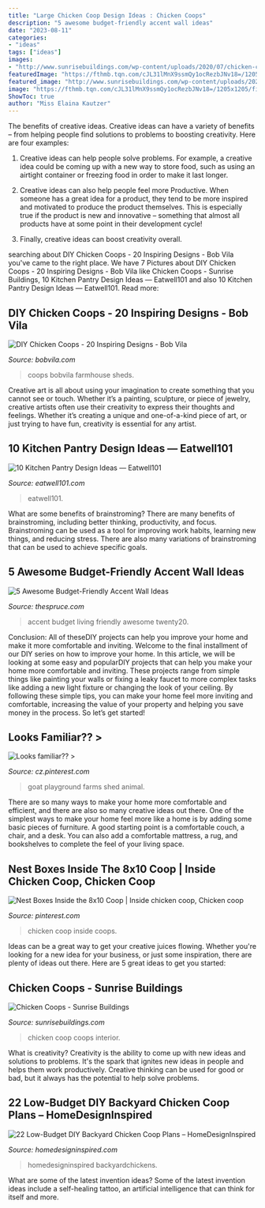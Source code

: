```yaml
---
title: "Large Chicken Coop Design Ideas : Chicken Coops"
description: "5 awesome budget-friendly accent wall ideas"
date: "2023-08-11"
categories:
- "ideas"
tags: ["ideas"]
images:
- "http://www.sunrisebuildings.com/wp-content/uploads/2020/07/chicken-coop-interior.jpg"
featuredImage: "https://fthmb.tqn.com/cJL31lMnX9ssmQy1ocRezbJNv18=/1205x1205/filters:fill(auto,1)/twenty20_18068510-0b84-412d-b7cd-65e4df068dad-58f65e7e5f9b581d59fecadb.jpg"
featured_image: "http://www.sunrisebuildings.com/wp-content/uploads/2020/07/chicken-coop-interior.jpg"
image: "https://fthmb.tqn.com/cJL31lMnX9ssmQy1ocRezbJNv18=/1205x1205/filters:fill(auto,1)/twenty20_18068510-0b84-412d-b7cd-65e4df068dad-58f65e7e5f9b581d59fecadb.jpg"
ShowToc: true
author: "Miss Elaina Kautzer"
---
```



The benefits of creative ideas.
Creative ideas can have a variety of benefits – from helping people find solutions to problems to boosting creativity. Here are four examples:
1. Creative ideas can help people solve problems. For example, a creative idea could be coming up with a new way to store food, such as using an airtight container or freezing food in order to make it last longer.

2. Creative ideas can also help people feel more Productive. When someone has a great idea for a product, they tend to be more inspired and motivated to produce the product themselves. This is especially true if the product is new and innovative – something that almost all products have at some point in their development cycle!

3. Finally, creative ideas can boost creativity overall.

	

		
searching about DIY Chicken Coops - 20 Inspiring Designs - Bob Vila you've came to the right place. We have 7 Pictures about DIY Chicken Coops - 20 Inspiring Designs - Bob Vila like Chicken Coops - Sunrise Buildings, 10 Kitchen Pantry Design Ideas — Eatwell101 and also 10 Kitchen Pantry Design Ideas — Eatwell101. Read more:
		
    
## DIY Chicken Coops - 20 Inspiring Designs - Bob Vila

<img loading=lazy src="https://empire-s3-production.bobvila.com/slides/3513/original/fluffy_but_hut.jpg?1591899569" onerror="this.onerror=null;this.src='https://tse3.mm.bing.net/th?id=OIP.GxYOKmHd7pfupUpgFyP20AHaJ4&amp;pid=15.1';" alt="DIY Chicken Coops - 20 Inspiring Designs - Bob Vila">

_Source: bobvila.com_

>coops bobvila farmhouse sheds. 

	

Creative art is all about using your imagination to create something that you cannot see or touch. Whether it’s a painting, sculpture, or piece of jewelry, creative artists often use their creativity to express their thoughts and feelings. Whether it’s creating a unique and one-of-a-kind piece of art, or just trying to have fun, creativity is essential for any artist.

    
## 10 Kitchen Pantry Design Ideas — Eatwell101

<img loading=lazy src="https://www.eatwell101.com/wp-content/uploads/2013/01/kitchen-pantry-cabinet-ideas.jpeg" onerror="this.onerror=null;this.src='https://tse1.mm.bing.net/th?id=OIP.xeVwlFJzffb8yDtJ76MAkgHaJ4&amp;pid=15.1';" alt="10 Kitchen Pantry Design Ideas — Eatwell101">

_Source: eatwell101.com_

>eatwell101. 

	

What are some benefits of brainstroming?
There are many benefits of brainstroming, including better thinking, productivity, and focus. Brainstroming can be used as a tool for improving work habits, learning new things, and reducing stress. There are also many variations of brainstroming that can be used to achieve specific goals.

    
## 5 Awesome Budget-Friendly Accent Wall Ideas

<img loading=lazy src="https://fthmb.tqn.com/cJL31lMnX9ssmQy1ocRezbJNv18=/1205x1205/filters:fill(auto,1)/twenty20_18068510-0b84-412d-b7cd-65e4df068dad-58f65e7e5f9b581d59fecadb.jpg" onerror="this.onerror=null;this.src='https://tse2.mm.bing.net/th?id=OIP.ROy2twI1gnbfjSvPbM8PpgHaHa&amp;pid=15.1';" alt="5 Awesome Budget-Friendly Accent Wall Ideas">

_Source: thespruce.com_

>accent budget living friendly awesome twenty20. 

	

Conclusion: All of theseDIY projects can help you improve your home and make it more comfortable and inviting.
Welcome to the final installment of our DIY series on how to improve your home. In this article, we will be looking at some easy and popularDIY projects that can help you make your home more comfortable and inviting. These projects range from simple things like painting your walls or fixing a leaky faucet to more complex tasks like adding a new light fixture or changing the look of your ceiling. By following these simple tips, you can make your home feel more inviting and comfortable, increasing the value of your property and helping you save money in the process. So let’s get started!

    
## Looks Familiar?? &gt;

<img loading=lazy src="https://i.pinimg.com/736x/df/d3/82/dfd382a84158e422fd1162448888394d--animal-farms-goat-house.jpg" onerror="this.onerror=null;this.src='https://tse4.mm.bing.net/th?id=OIP.gh8jU6CqXRT62j2ue8_-ZgHaKN&amp;pid=15.1';" alt="Looks familiar?? &gt;">

_Source: cz.pinterest.com_

>goat playground farms shed animal. 

	

There are so many ways to make your home more comfortable and efficient, and there are also so many creative ideas out there. One of the simplest ways to make your home feel more like a home is by adding some basic pieces of furniture. A good starting point is a comfortable couch, a chair, and a desk. You can also add a comfortable mattress, a rug, and bookshelves to complete the feel of your living space.

    
## Nest Boxes Inside The 8x10 Coop | Inside Chicken Coop, Chicken Coop

<img loading=lazy src="https://i.pinimg.com/736x/45/e3/79/45e379f494e47251b6646e4a7e56abaa--inside-chicken-coop-a-chicken.jpg" onerror="this.onerror=null;this.src='https://tse1.mm.bing.net/th?id=OIP._m9BnG1i1nA14yHBfn4b_AHaD-&amp;pid=15.1';" alt="Nest Boxes Inside the 8x10 Coop | Inside chicken coop, Chicken coop">

_Source: pinterest.com_

>chicken coop inside coops. 

	

Ideas can be a great way to get your creative juices flowing. Whether you're looking for a new idea for your business, or just some inspiration, there are plenty of ideas out there. Here are 5 great ideas to get you started: 

    
## Chicken Coops - Sunrise Buildings

<img loading=lazy src="http://www.sunrisebuildings.com/wp-content/uploads/2020/07/chicken-coop-interior.jpg" onerror="this.onerror=null;this.src='https://tse4.mm.bing.net/th?id=OIP.5C2icXBagBBkqkDpDvghPwHaJ4&amp;pid=15.1';" alt="Chicken Coops - Sunrise Buildings">

_Source: sunrisebuildings.com_

>chicken coop coops interior. 

	

What is creativity?
Creativity is the ability to come up with new ideas and solutions to problems. It's the spark that ignites new ideas in people and helps them work productively. Creative thinking can be used for good or bad, but it always has the potential to help solve problems.

    
## 22 Low-Budget DIY Backyard Chicken Coop Plans – HomeDesignInspired

<img loading=lazy src="http://www.homedesigninspired.com/wp-content/uploads/2016/07/diy-chicken-coop-projects-HDI-15.jpg" onerror="this.onerror=null;this.src='https://tse1.mm.bing.net/th?id=OIP.1k1HQsm8llajAyoIfkaESgHaKe&amp;pid=15.1';" alt="22 Low-Budget DIY Backyard Chicken Coop Plans – HomeDesignInspired">

_Source: homedesigninspired.com_

>homedesigninspired backyardchickens. 

	

What are some of the latest invention ideas?
Some of the latest invention ideas include a self-healing tattoo, an artificial intelligence that can think for itself and more.

